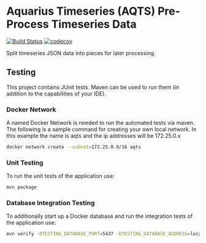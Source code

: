 # Aquarius Timeseries (AQTS) Pre-Process Timeseries Data

[![Build Status](https://travis-ci.com/usgs/aqts-capture-ts-corrected.svg?branch=master)](https://travis-ci.com/usgs/aqts-capture-ts-corrected)
[![codecov](https://codecov.io/gh/usgs/aqts-capture-ts-corrected/branch/master/graph/badge.svg)](https://codecov.io/gh/usgs/aqts-capture-ts-corrected)

Split timeseries JSON data into pieces for later processing.

## Testing
This project contains JUnit tests. Maven can be used to run them (in addition to the capabilities of your IDE).

### Docker Network
A named Docker Network is needed to run the automated tests via maven. The following is a sample command for creating your own local network. In this example the name is aqts and the ip addresses will be 172.25.0.x

```.sh
docker network create --subnet=172.25.0.0/16 aqts
```

### Unit Testing
To run the unit tests of the application use:

```.sh
mvn package
```

### Database Integration Testing
To additionally start up a Docker database and run the integration tests of the application use:

```.sh
mvn verify -DTESTING_DATABASE_PORT=5437 -DTESTING_DATABASE_ADDRESS=localhost -DTESTING_DATABASE_NETWORK=aqts -DROOT_LOG_LEVEL=INFO
```
